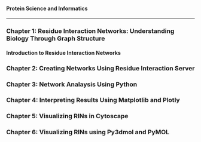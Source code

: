 #### Protein Science and Informatics 
---
### Chapter 1: Residue Interaction Networks: Understanding Biology Through Graph Structure
 #### Introduction to Residue Interaction Networks

### Chapter 2: Creating Networks Using Residue Interaction Server
### Chapter 3: Network Analaysis Using Python
### Chapter 4: Interpreting Results Using Matplotlib and Plotly
### Chapter 5: Visualizing RINs in Cytoscape
### Chapter 6: Visualizing RINs using Py3dmol and PyMOL
